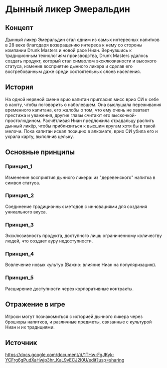 # Дынный ликер Эмеральдин

## Концепт
Дынный ликер Эмеральдин стал одним из самых интересных напитков в 28 веке благодаря возвращению интереса к нему со стороны компании Drunk Masters и новой расе Ниан. 
Вернувшись к традиционным технологиям производства, Drunk Masters удалось создать продукт, который стал символом эксклюзивности и высокого статуса, изменив восприятие дынного ликера и сделав его востребованным даже среди состоятельных слоев населения.

## История
На одной нервной смене врио капитан пригласил мисс врио СИ к себе в каюту, чтобы поговорить о наболевшем. Она выслушала переживания временного капитана, его жалобы о том, что ему очень не хватает престижа и уважения, другие главы считают его выскочкой-простолюдином. Расчётливая Ниан предложила страдальцу распить дынный ликёр, чтобы приблизиться к высшим кругам хотя бы в такой мелочи. Пока капитан искал позицию в алкомате, врио СИ убила его и украла карту, выполнив цельку. 

## Основные принципы

### Принцип_1
Изменение восприятия дынного ликера: из "деревенского" напитка в символ статуса.

### Принцип_2
Соединение традиционных методов с инновациями для создания уникального вкуса.

### Принцип_3
Эксклюзивность продукта, доступного лишь ограниченному количеству людей, что создает ауру недоступности.

### Принцип_4
Вовлечение новых культур (Важно: влияние Ниан на популяризацию).

### Принцип_5
Расширение доступности через корпоративные контракты.

## Отражение в игре
Игроки могут познакомиться с историей дынного ликера через брошюры напитков, и различные предметы, связанные с культурой Ниан и их традициями.

## Источник
https://docs.google.com/document/d/1THw-FgJKyk-YCFrg6gPudXaHwjp3hr_KaL9vECJ2I0U/edit?usp=sharing
